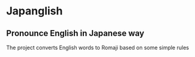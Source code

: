 # Japanglish
## Pronounce English in Japanese way

The project converts English words to Romaji based on some simple rules
